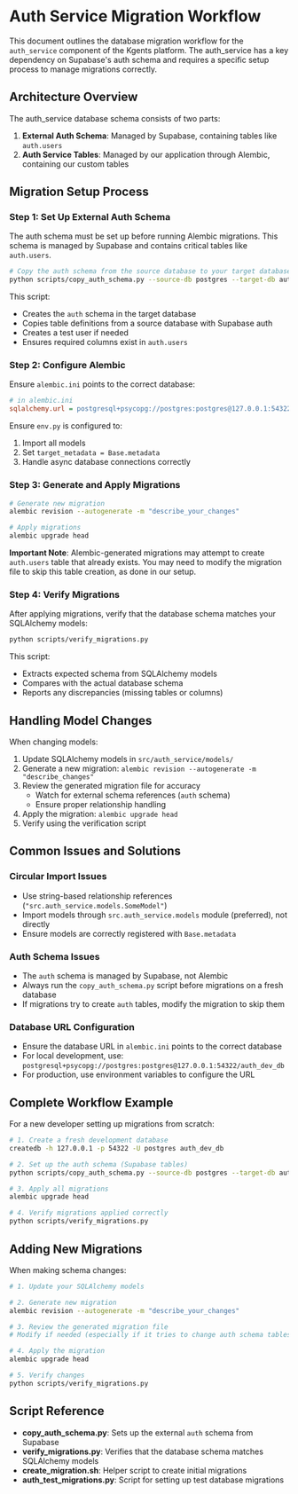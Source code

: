 # Auth Service Migration Workflow

This document outlines the database migration workflow for the `auth_service` component of the Kgents platform. The auth_service has a key dependency on Supabase's auth schema and requires a specific setup process to manage migrations correctly.

## Architecture Overview

The auth_service database schema consists of two parts:
1. **External Auth Schema**: Managed by Supabase, containing tables like `auth.users`
2. **Auth Service Tables**: Managed by our application through Alembic, containing our custom tables

## Migration Setup Process

### Step 1: Set Up External Auth Schema

The auth schema must be set up before running Alembic migrations. This schema is managed by Supabase and contains critical tables like `auth.users`.

```bash
# Copy the auth schema from the source database to your target database
python scripts/copy_auth_schema.py --source-db postgres --target-db auth_dev_db --host 127.0.0.1 --port 54322
```

This script:
- Creates the `auth` schema in the target database
- Copies table definitions from a source database with Supabase auth
- Creates a test user if needed
- Ensures required columns exist in `auth.users`

### Step 2: Configure Alembic

Ensure `alembic.ini` points to the correct database:

```ini
# in alembic.ini
sqlalchemy.url = postgresql+psycopg://postgres:postgres@127.0.0.1:54322/auth_dev_db
```

Ensure `env.py` is configured to:
1. Import all models
2. Set `target_metadata = Base.metadata`
3. Handle async database connections correctly

### Step 3: Generate and Apply Migrations

```bash
# Generate new migration
alembic revision --autogenerate -m "describe_your_changes"

# Apply migrations
alembic upgrade head
```

**Important Note**: Alembic-generated migrations may attempt to create `auth.users` table that already exists. You may need to modify the migration file to skip this table creation, as done in our setup.

### Step 4: Verify Migrations

After applying migrations, verify that the database schema matches your SQLAlchemy models:

```bash
python scripts/verify_migrations.py
```

This script:
- Extracts expected schema from SQLAlchemy models
- Compares with the actual database schema
- Reports any discrepancies (missing tables or columns)

## Handling Model Changes

When changing models:

1. Update SQLAlchemy models in `src/auth_service/models/`
2. Generate a new migration: `alembic revision --autogenerate -m "describe_changes"`
3. Review the generated migration file for accuracy
   - Watch for external schema references (`auth` schema)
   - Ensure proper relationship handling
4. Apply the migration: `alembic upgrade head`
5. Verify using the verification script

## Common Issues and Solutions

### Circular Import Issues

- Use string-based relationship references (`"src.auth_service.models.SomeModel"`)
- Import models through `src.auth_service.models` module (preferred), not directly
- Ensure models are correctly registered with `Base.metadata`

### Auth Schema Issues

- The `auth` schema is managed by Supabase, not Alembic
- Always run the `copy_auth_schema.py` script before migrations on a fresh database
- If migrations try to create `auth` tables, modify the migration to skip them

### Database URL Configuration

- Ensure the database URL in `alembic.ini` points to the correct database
- For local development, use: `postgresql+psycopg://postgres:postgres@127.0.0.1:54322/auth_dev_db`
- For production, use environment variables to configure the URL

## Complete Workflow Example

For a new developer setting up migrations from scratch:

```bash
# 1. Create a fresh development database
createdb -h 127.0.0.1 -p 54322 -U postgres auth_dev_db

# 2. Set up the auth schema (Supabase tables)
python scripts/copy_auth_schema.py --source-db postgres --target-db auth_dev_db --host 127.0.0.1 --port 54322

# 3. Apply all migrations
alembic upgrade head

# 4. Verify migrations applied correctly
python scripts/verify_migrations.py
```

## Adding New Migrations

When making schema changes:

```bash
# 1. Update your SQLAlchemy models

# 2. Generate new migration
alembic revision --autogenerate -m "describe_your_changes"

# 3. Review the generated migration file
# Modify if needed (especially if it tries to change auth schema tables)

# 4. Apply the migration
alembic upgrade head

# 5. Verify changes
python scripts/verify_migrations.py
```

## Script Reference

- **copy_auth_schema.py**: Sets up the external `auth` schema from Supabase
- **verify_migrations.py**: Verifies that the database schema matches SQLAlchemy models
- **create_migration.sh**: Helper script to create initial migrations
- **auth_test_migrations.py**: Script for setting up test database migrations
